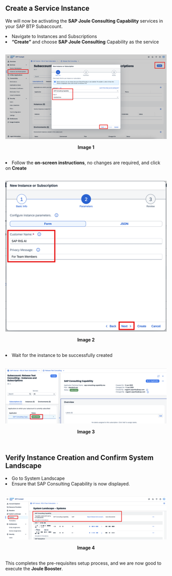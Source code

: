 ## Create a Service Instance

We will now be activating the **SAP Joule Consulting Capability** services in your SAP BTP Subaccount. 

<li>Navigate to Instances and Subscriptions</li>
<li><b>“Create”</b> and choose <b>SAP Joule Consulting</b> Capability as the service </li>
<br>
<p align="center"> 
<img src="images/3.3.1.png"> 
</p>
<p align="center"> <b>Image 1</b> </p>
<br>
<li>Follow the <b>on-screen instructions</b>, no changes are required, and click on <b>Create</b></li>
<br>
<p align="center"> 
<img src="images/3.3.2.png"> 
</p>
<p align="center"> <b>Image 2</b> </p>
<br>
<li>Wait for the instance to be successfully created </li>
<br>
<p align="center"> 
<img src="images/3.3.3.png"> 
</p>
<p align="center"> <b>Image 3</b> </p>
<br>

## Verify Instance Creation and Confirm System Landscape 

<li>Go to System Landscape  </li>
<li>Ensure that SAP Consulting Capability is now displayed.  </li>
<br>
<p align="center"> 
<img src="images/3.3.4.png"> 
</p>
<p align="center"> <b>Image 4</b> </p>
<br>
This completes the pre-requisites setup process, and we are now good to execute the <b>Joule Booster</b>. 

